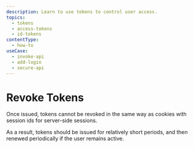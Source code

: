 ```yaml
---
description: Learn to use tokens to control user access.
topics:
  - tokens
  - access-tokens
  - id-tokens
contentType:
  - how-to
useCase:
  - invoke-api
  - add-login
  - secure-api
---
```


# Revoke Tokens

Once issued, tokens cannot be revoked in the same way as cookies with session ids for server-side sessions. 

As a result, tokens should be issued for relatively short periods, and then renewed periodically if the user remains active.
